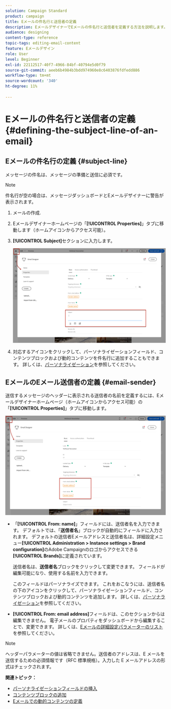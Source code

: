 ```yaml
---
solution: Campaign Standard
product: campaign
title: Eメールの件名行と送信者の定義
description: EメールデザイナーでEメールの件名行と送信者を定義する方法を説明します。
audience: designing
content-type: reference
topic-tags: editing-email-content
feature: Eメールデザイン
role: User
level: Beginner
exl-id: 22112517-40f7-4966-84bf-40794e5d0f79
source-git-commit: aeeb6b4984b3bdd974960e8c6403876fdfedd886
workflow-type: tm+mt
source-wordcount: '340'
ht-degree: 11%

---
```


# Eメールの件名行と送信者の定義{#defining-the-subject-line-of-an-email}

## Eメールの件名行の定義 {#subject-line}

メッセージの件名は、メッセージの準備と送信に必須です。

>[!NOTE]
>
>件名行が空の場合は、メッセージダッシュボードとEメールデザイナーに警告が表示されます。

1. メールの作成.
1. Eメールデザイナーホームページの「**[!UICONTROL Properties]**」タブに移動します（ホームアイコンからアクセス可能）。
1. **[!UICONTROL Subject]**&#x200B;セクションに入力します。

   ![](assets/email_designer_subject.png)

1. 対応するアイコンをクリックして、パーソナライゼーションフィールド、コンテンツブロックおよび動的コンテンツを件名行に追加することもできます。 詳しくは、[パーソナライゼーション](../../designing/using/personalization.md)を参照してください。

## EメールのEメール送信者の定義 {#email-sender}

送信するメッセージのヘッダーに表示される送信者の名前を定義するには、Eメールデザイナーホームページ（ホームアイコンからアクセス可能）の「**[!UICONTROL Properties]**」タブに移動します。

![](assets/delivery_content_edition16.png)

* 「**[!UICONTROL From: name]**」フィールドには、送信者名を入力できます。 デフォルトでは、「**送信者名**」ブロックが自動的にフィールドに入力されます。 デフォルトの送信者Eメールアドレスと送信者名は、詳細設定メニュー&#x200B;**[!UICONTROL Administration > Instance settings > Brand configuration]**&#x200B;のAdobe Campaignのロゴからアクセスできる&#x200B;**[!UICONTROL Brands]**&#x200B;に定義されています。

   送信者名は、**送信者名**&#x200B;ブロックをクリックして変更できます。 フィールドが編集可能になり、使用する名前を入力できます。

   このフィールドはパーソナライズできます。 これをおこなうには、送信者名の下のアイコンをクリックして、パーソナライゼーションフィールド、コンテンツブロックおよび動的コンテンツを追加します。 詳しくは、[パーソナライゼーション](../../designing/using/personalization.md)を参照してください。

* **[!UICONTROL From: email address]**&#x200B;フィールドは、このセクションからは編集できません。 電子メールのプロパティをダッシュボードから編集することで、変更できます。 詳しくは、[Eメールの詳細設定パラメーターのリスト](../../administration/using/configuring-email-channel.md#advanced-parameters)を参照してください。

>[!NOTE]
>
>ヘッダーパラメーターの値は省略できません。送信者のアドレスは、E メールを送信するための必須情報です（RFC 標準規格）。入力した E メールアドレスの形式はチェックされます。

**関連トピック：**

* [パーソナライゼーションフィールドの挿入](../../designing/using/personalization.md#inserting-a-personalization-field)
* [コンテンツブロックの追加](../../designing/using/personalization.md#adding-a-content-block)
* [Eメールでの動的コンテンツの定義](../../designing/using/personalization.md#defining-dynamic-content-in-an-email)

